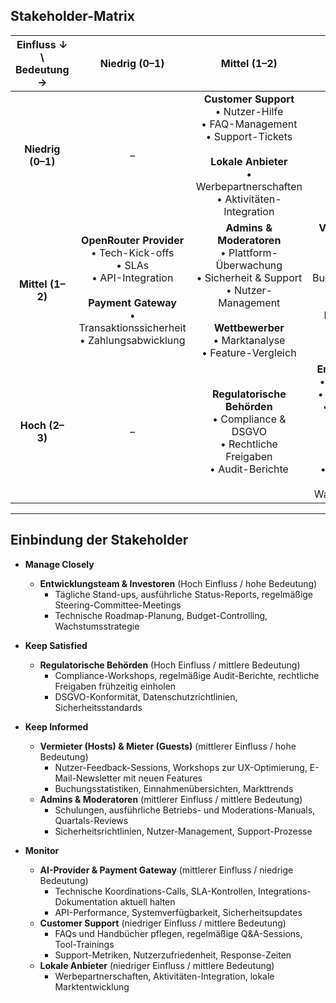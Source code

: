 ## Stakeholder-Matrix

| Einfluss ↓ \ Bedeutung → | Niedrig (0–1) | Mittel (1–2) | Hoch (2–3) |
|:---------------------:|:-------------:|:------------:|:----------:|
| **Niedrig (0–1)** | – | **Customer Support**<br />• Nutzer-Hilfe<br />• FAQ-Management<br />• Support-Tickets<br /><br />**Lokale Anbieter**<br />• Werbepartnerschaften<br />• Aktivitäten-Integration | – |
| **Mittel (1–2)** | **OpenRouter Provider**<br />• Tech-Kick-offs<br />• SLAs<br />• API-Integration<br /><br />**Payment Gateway**<br />• Transaktionssicherheit<br />• Zahlungsabwicklung | **Admins & Moderatoren**<br />• Plattform-Überwachung<br />• Sicherheit & Support<br />• Nutzer-Management<br /><br />**Wettbewerber**<br />• Marktanalyse<br />• Feature-Vergleich | **Vermieter (Hosts)**<br />• Apartment-Listings<br />• Buchungsverwaltung<br />• Einnahmen<br /><br />**Mieter (Guests)**<br />• Buchungen<br />• Bewertungen<br />• Feedback |
| **Hoch (2–3)** | – | **Regulatorische Behörden**<br />• Compliance & DSGVO<br />• Rechtliche Freigaben<br />• Audit-Berichte | **Entwicklungsteam**<br />• Daily Stand-ups<br />• Scrum-Meetings<br />• Code-Reviews<br /><br />**Investoren**<br />• Steering-Committee<br />• Finanzielle Ziele<br />• Wachstumsstrategie |

---

## Einbindung der Stakeholder

- **Manage Closely**  
  - **Entwicklungsteam & Investoren** (Hoch Einfluss / hohe Bedeutung)  
    - Tägliche Stand-ups, ausführliche Status-Reports, regelmäßige Steering-Committee-Meetings
    - Technische Roadmap-Planung, Budget-Controlling, Wachstumsstrategie

- **Keep Satisfied**  
  - **Regulatorische Behörden** (Hoch Einfluss / mittlere Bedeutung)  
    - Compliance-Workshops, regelmäßige Audit-Berichte, rechtliche Freigaben frühzeitig einholen
    - DSGVO-Konformität, Datenschutzrichtlinien, Sicherheitsstandards

- **Keep Informed**  
  - **Vermieter (Hosts) & Mieter (Guests)** (mittlerer Einfluss / hohe Bedeutung)  
    - Nutzer-Feedback-Sessions, Workshops zur UX-Optimierung, E-Mail-Newsletter mit neuen Features
    - Buchungsstatistiken, Einnahmenübersichten, Markttrends
  - **Admins & Moderatoren** (mittlerer Einfluss / mittlere Bedeutung)  
    - Schulungen, ausführliche Betriebs- und Moderations-Manuals, Quartals-Reviews
    - Sicherheitsrichtlinien, Nutzer-Management, Support-Prozesse

- **Monitor**  
  - **AI-Provider & Payment Gateway** (mittlerer Einfluss / niedrige Bedeutung)  
    - Technische Koordinations-Calls, SLA-Kontrollen, Integrations-Dokumentation aktuell halten
    - API-Performance, Systemverfügbarkeit, Sicherheitsupdates
  - **Customer Support** (niedriger Einfluss / mittlere Bedeutung)  
    - FAQs und Handbücher pflegen, regelmäßige Q&A-Sessions, Tool-Trainings
    - Support-Metriken, Nutzerzufriedenheit, Response-Zeiten
  - **Lokale Anbieter** (niedriger Einfluss / mittlere Bedeutung)
    - Werbepartnerschaften, Aktivitäten-Integration, lokale Marktentwicklung
